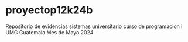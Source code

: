 # proyectop12k24b
Repositorio de evidencias sistemas universitario curso de programacion I UMG Guatemala
Mes de Mayo 2024
